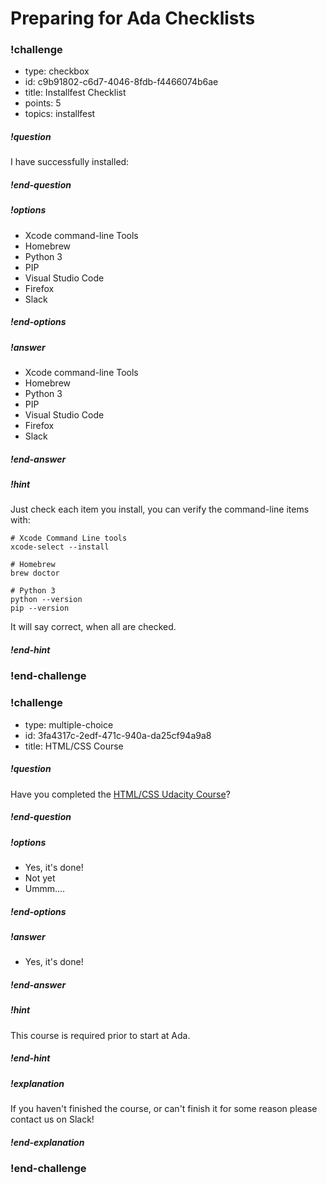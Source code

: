 # Preparing for Ada Checklists

<!-- >>>>>>>>>>>>>>>>>>>>>> BEGIN CHALLENGE >>>>>>>>>>>>>>>>>>>>>> -->
<!-- Replace everything in square brackets [] and remove brackets  -->

### !challenge

* type: checkbox
* id: c9b91802-c6d7-4046-8fdb-f4466074b6ae
* title: Installfest Checklist
* points: 5
* topics: installfest

##### !question

I have successfully installed:

##### !end-question

##### !options

* Xcode command-line Tools
* Homebrew
* Python 3
* PIP
* Visual Studio Code
* Firefox
* Slack


##### !end-options

##### !answer

* Xcode command-line Tools
* Homebrew
* Python 3
* PIP
* Visual Studio Code
* Firefox
* Slack

##### !end-answer

<!-- other optional sections -->
##### !hint

Just check each item you install, you can verify the command-line items with:

```
# Xcode Command Line tools
xcode-select --install

# Homebrew
brew doctor

# Python 3
python --version
pip --version
```

It will say correct, when all are checked.

##### !end-hint
<!-- !rubric - !end-rubric (markdown, instructors can see while scoring a checkpoint) -->
<!-- !explanation - !end-explanation (markdown, students can see after answering correctly) -->

### !end-challenge

<!-- ======================= END CHALLENGE ======================= -->

<!-- >>>>>>>>>>>>>>>>>>>>>> BEGIN CHALLENGE >>>>>>>>>>>>>>>>>>>>>> -->
<!-- Replace everything in square brackets [] and remove brackets  -->

### !challenge

* type: multiple-choice
* id: 3fa4317c-2edf-471c-940a-da25cf94a9a8
* title: HTML/CSS Course
<!-- * points: [1] (optional, the number of points for scoring as a checkpoint) -->
<!-- * topics: [python, pandas] (optional the topics for analyzing points) -->

##### !question

Have you completed the [HTML/CSS Udacity Course](https://www.udacity.com/course/intro-to-html-and-css--ud001)?

##### !end-question

##### !options

* Yes, it's done!
* Not yet
* Ummm....

##### !end-options

##### !answer

* Yes, it's done!

##### !end-answer

<!-- other optional sections -->
##### !hint

This course is required prior to start at Ada.

##### !end-hint
<!-- !rubric - !end-rubric (markdown, instructors can see while scoring a checkpoint) -->
##### !explanation

If you haven't finished the course, or can't finish it for some reason please contact us on Slack!

##### !end-explanation

### !end-challenge

<!-- ======================= END CHALLENGE ======================= -->